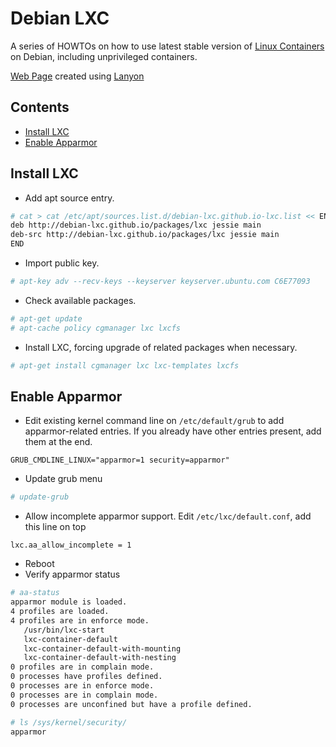 # Debian LXC

A series of HOWTOs on how to use latest stable version of [Linux Containers](https://linuxcontainers.org) on Debian, including unprivileged containers.

[Web Page](http://debian-lxc.github.io) created using [Lanyon](https://github.com/poole/lanyon)

## Contents

- [Install LXC](#install-lxc)
- [Enable Apparmor](#enable-apparmor)


## Install LXC

- Add apt source entry.
```bash
# cat > cat /etc/apt/sources.list.d/debian-lxc.github.io-lxc.list << END
deb http://debian-lxc.github.io/packages/lxc jessie main
deb-src http://debian-lxc.github.io/packages/lxc jessie main
END
```

- Import public key.
```bash
# apt-key adv --recv-keys --keyserver keyserver.ubuntu.com C6E77093
```

- Check available packages.
```bash
# apt-get update
# apt-cache policy cgmanager lxc lxcfs 
```

- Install LXC, forcing upgrade of related packages when necessary. 
```bash
# apt-get install cgmanager lxc lxc-templates lxcfs
```

## Enable Apparmor

- Edit existing kernel command line on ``/etc/default/grub`` to add apparmor-related entries. If you already have other entries present, add them at the end.
```
GRUB_CMDLINE_LINUX="apparmor=1 security=apparmor"
```

- Update grub menu
```bash
# update-grub
```

- Allow incomplete apparmor support. Edit ``/etc/lxc/default.conf``, add this line on top
```
lxc.aa_allow_incomplete = 1
```

- Reboot
- Verify apparmor status
```bash
# aa-status
apparmor module is loaded.
4 profiles are loaded.
4 profiles are in enforce mode.
   /usr/bin/lxc-start
   lxc-container-default
   lxc-container-default-with-mounting
   lxc-container-default-with-nesting
0 profiles are in complain mode.
0 processes have profiles defined.
0 processes are in enforce mode.
0 processes are in complain mode.
0 processes are unconfined but have a profile defined.

# ls /sys/kernel/security/
apparmor
```
